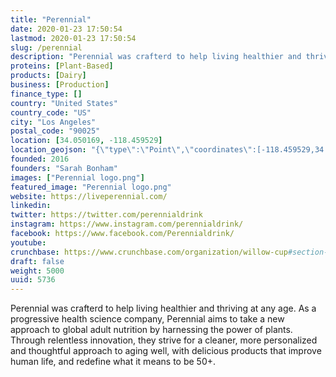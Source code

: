 ```yaml
---
title: "Perennial"
date: 2020-01-23 17:50:54
lastmod: 2020-01-23 17:50:54
slug: /perennial
description: "Perennial was crafterd to help living healthier and thriving at any age. As a progressive health science company, Perennial aims to take a new approach to global adult nutrition by harnessing the power of plants. Through relentless innovation, they strive for a cleaner, more personalized and thoughtful approach to aging well, with delicious products that improve human life, and redefine what it means to be 50+."
proteins: [Plant-Based]
products: [Dairy]
business: [Production]
finance_type: []
country: "United States"
country_code: "US"
city: "Los Angeles"
postal_code: "90025"
location: [34.050169, -118.459529]
location_geojson: "{\"type\":\"Point\",\"coordinates\":[-118.459529,34.050169]}"
founded: 2016
founders: "Sarah Bonham"
images: ["Perennial logo.png"]
featured_image: "Perennial logo.png"
website: https://liveperennial.com/
linkedin: 
twitter: https://twitter.com/perennialdrink
instagram: https://www.instagram.com/perennialdrink/
facebook: https://www.facebook.com/Perennialdrink/
youtube: 
crunchbase: https://www.crunchbase.com/organization/willow-cup#section-funding-rounds
draft: false
weight: 5000
uuid: 5736
---
```

Perennial was crafterd to help living healthier and thriving at any age. As a progressive health science company, Perennial aims to take a new approach to global adult nutrition by harnessing the power of plants. Through relentless innovation, they strive for a cleaner, more personalized and thoughtful approach to aging well, with delicious products that improve human life, and redefine what it means to be 50+.
